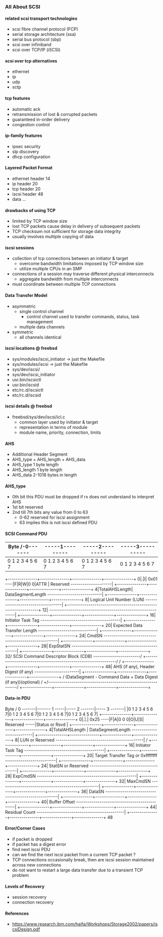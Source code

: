 ### All About SCSI

#### related scsi transport technologies
- scsi fibre channel protocol 	(FCP)
- serial storage architecture 	(ssa)
- serial bus protocol 			(sbp)
- scsi over infiniband
- scsi over TCP/IP 				(iSCSI)

#### scsi over tcp alternatives
- ethernet
- ip
- udp
- sctp

#### tcp features
- automatic ack
- retransmission of lost & corrupted packets
- guaranteed in-order delivery
- congestion control

#### ip-family features
- ipsec		security
- slp		discovery
- dhcp		configuration

#### Layered Packet Format
- ethernet header	14
- ip header			20
- tcp header		20
- iscsi header		48
- data			...

#### drawbacks of using TCP
- limited by TCP window size
- lost TCP packets cause delay in delivery of subsequent packets
- TCP checksum not sufficient for storage data integrity
- usually involves multiple copying of data

#### iscsi sessions
- collection of tcp connections between an initiator & target
	- overcome bandwidth limitations imposed by TCP window size
	- utilize multiple CPUs in an SMP
- connections of a session may traverse different physical interconnects
	- aggregate bandwidth from multiple interconnects
- must coordinate between multiple TCP connections

#### Data Transfer Model
- asymmetric
	- single control channel
		- control channel used to transfer commands, status, task management 
	- multiple data channels
- symmetric
	- all channels identical


#### iscsi locations @ freebsd
- sys/modules/iscsi_initiator	-> just the Makefile
- sys/modules/iscsi				-> just the Makefile
- sys/dev/iscsi/
- sys/dev/iscsi_initiator
- usr.bin/iscsictl
- usr.bin/iscsid
- etc/rc.d/iscsictl
- etc/rc.d/iscsid

#### iscsi details @ freebsd
- freebsd/sys/dev/iscsi/icl.c	
	- common layer used by initiator & target
	- representation in terms of module
	- module name, priority, connection, limits


#### AHS
- Additional Header Segment
- AHS_type + AHS_length + AHS_data
- AHS_type			1 byte length
- AHS_length		1 byte length
- AHS_data			2-1018 bytes in length

#### AHS_type
- 0th bit				this PDU must be dropped if rx does not understand to interpret AHS
- 1st bit				reserved
- 2nd till 7th bits	any value from 0 to 63
	- 0-62 				reserved for iscsi assignment
	- 63 				implies this is not iscsi defined PDU

#### SCSI Command PDU

Byte /-0-------|-----1---------|-----2---------|-----3----------|
| -------------|---------------|---------------|----------------|
|0 1 2 3 4 5 6 7|0 1 2 3 4 5 6 7|0 1 2 3 4 5 6 7|0 1 2 3 4 5 6 7|
+---------------+---------------+---------------+---------------+
0|.|I| 0x01 ----|F|R|W|0 0|ATTR | Reserved ---------------------|
+---------------+---------------+---------------+---------------+
4|TotalAHSLength| DataSegmentLength ----------------------------|
+---------------+---------------+---------------+---------------+
8| Logical Unit Number (LUN) -----------------------------------|
+---------------------------------------------------------------+
12| ------------------------------------------------------------|
+---------------+---------------+---------------+---------------+
16| Initiator Task Tag -----------------------------------------|
+---------------+---------------+---------------+---------------+
20| Expected Data Transfer Length ------------------------------|
+---------------+---------------+---------------+---------------+
24| CmdSN ------------------------------------------------------|
+---------------+---------------+---------------+---------------+
28| ExpStatSN --------------------------------------------------|
+---------------+---------------+---------------+---------------+
32/ SCSI Command Descriptor Block (CDB) ------------------------/
+---------------------------------------------------------------/
/
+---------------+---------------+---------------+---------------+
48| AHS (if any), Header Digest (if any) -----------------------|
+---------------+---------------+---------------+---------------+
/ (DataSegment - Command Data + Data Digest (if any))(optional) /
+/--------------------------------------------------------------/
+---------------+---------------+---------------+---------------+

#### Data-in PDU

Byte / 0 -------|------- 1 -----|----- 2 -------|----- 3 -------|
|0 1 2 3 4 5 6 7|0 1 2 3 4 5 6 7|0 1 2 3 4 5 6 7|0 1 2 3 4 5 6 7|
+---------------+---------------+---------------+---------------+
0|.|.| 0x25 ----|F|A|0 0 0|O|U|S| Reserved -----|Status or Rsvd |
+---------------+---------------+---------------+---------------+
4|TotalAHSLength | DataSegmentLength ---------------------------|
+---------------+---------------+---------------+---------------+
8| LUN or Reserved ---------------------------------------------|
/
+---------------+---------------+---------------+---------------+
16| Initiator Task Tag -----------------------------------------|
+---------------+---------------+---------------+---------------+
20| Target Transfer Tag or 0xffffffff --------------------------|
+---------------+---------------+---------------+---------------+
24| StatSN or Reserved -----------------------------------------|
+---------------+---------------+---------------+---------------+
28| ExpCmdSN ---------------------------------------------------|
+---------------+---------------+---------------+---------------+
32| MaxCmdSN ---------------------------------------------------|
+---------------+---------------+---------------+---------------+
36| DataSN -----------------------------------------------------|
+---------------+---------------+---------------+---------------+
40| Buffer Offset ----------------------------------------------|
+---------------+---------------+---------------+---------------+
44| Residual Count ---------------------------------------------|
+---------------+---------------+---------------+---------------+
48

#### Error/Corner Cases
- if packet is dropped
- if packet has a digest error
- find next iscsi PDU
- can we find the next iscsi packet from a current TCP packet ?
- TCP connections occasionally break, then are iscsi session maintained across new connections
- do not want to restart a large data transfer due to a transient TCP problem

#### Levels of Recovery
- session recovery
- connection recovery


#### References
- https://www.research.ibm.com/haifa/Workshops/Storage2002/papers/iscsiDesign.pdf
